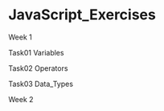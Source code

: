 # JavaScript_Exercises

Week 1

  Task01 Variables
  
  Task02 Operators
  
  Task03 Data_Types

Week 2
